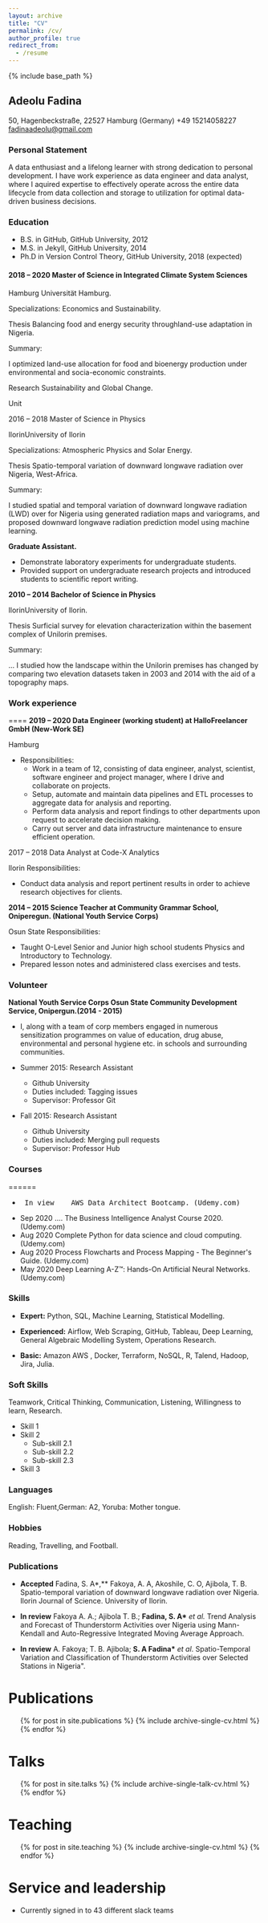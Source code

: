 ```yaml
---
layout: archive
title: "CV"
permalink: /cv/
author_profile: true
redirect_from:
  - /resume
---
```


{% include base_path %}
## Adeolu Fadina
50, Hagenbeckstraße, 22527 Hamburg (Germany)
+49 15214058227 
fadinaadeolu@gmail.com


### Personal Statement


A data enthusiast and a lifelong learner with strong dedication to personal development. I have work experience as data engineer and data analyst, where I aquired expertise to effectively operate across the entire data lifecycle from data collection and storage to utilization for optimal data-driven business decisions.


### Education

* B.S. in GitHub, GitHub University, 2012
* M.S. in Jekyll, GitHub University, 2014
* Ph.D in Version Control Theory, GitHub University, 2018 (expected)

#### 2018 – 2020     Master of Science in Integrated Climate System Sciences

Hamburg             Universität Hamburg.

Specializations: Economics and Sustainability.

Thesis Balancing food and energy security throughland-use adaptation in Nigeria.

Summary:

I optimized land-use allocation for food and bioenergy production under environmental and socia-economic constraints.

Research Sustainability and Global Change.

Unit

2016 – 2018 Master of Science in Physics

IlorinUniversity of Ilorin

Specializations: Atmospheric Physics and Solar Energy.

Thesis Spatio-temporal variation of downward longwave radiation over Nigeria, West-Africa.

Summary:

I studied spatial and temporal variation of downward longwave radiation (LWD) over for Nigeria using generated radiation maps and variograms, and proposed downward longwave radiation prediction model using machine learning.

**Graduate Assistant.**

- Demonstrate laboratory experiments for undergraduate students.
- Provided support on undergraduate research projects and introduced students to scientific report writing.

**2010 – 2014 Bachelor of Science in Physics**

IlorinUniversity of Ilorin.

Thesis Surficial survey for elevation characterization within the basement complex of Unilorin premises.

Summary:

... I studied how the landscape within the Unilorin premises has changed by comparing two elevation datasets taken in 2003 and 2014 with the aid of a topography maps.

### Work experience
====
**2019 – 2020 Data Engineer (working student) at HalloFreelancer GmbH (New-Work SE)**

Hamburg        
* Responsibilities:
  * Work in a team of 12, consisting of data engineer, analyst, scientist, software engineer and project manager, where I drive and collaborate on projects.
  * Setup, automate and maintain data pipelines and ETL processes to aggregate data for analysis and reporting.
  * Perform data analysis and report findings to other departments upon request to accelerate decision making.
  * Carry out server and data infrastructure maintenance to ensure efficient operation.

2017 – 2018 Data Analyst at Code-X Analytics

Ilorin Responsibilities:

- Conduct data analysis and report pertinent results in order to achieve research objectives for clients.

**2014 – 2015 Science Teacher at Community Grammar School, Oniperegun. (National Youth Service Corps)**

Osun State Responsibilities:

- Taught O-Level Senior and Junior high school students Physics and Introductory to Technology.
- Prepared lesson notes and administered class exercises and tests.

### Volunteer

**National Youth Service Corps Osun State Community Development Service, Onipergun.(2014 - 2015)**

- I, along with a team of corp members engaged in numerous sensitization programmes on value of education, drug abuse, environmental and personal hygiene etc. in schools and surrounding communities.

* Summer 2015: Research Assistant
  * Github University
  * Duties included: Tagging issues
  * Supervisor: Professor Git

* Fall 2015: Research Assistant
  * Github University
  * Duties included: Merging pull requests
  * Supervisor: Professor Hub
  
### Courses
======
- <pre> In view    AWS Data Architect Bootcamp. (Udemy.com) </pre>
- Sep 2020 .... The Business Intelligence Analyst Course 2020. (Udemy.com)
- Aug 2020 Complete Python for data science and cloud computing. (Udemy.com)
- Aug 2020 Process Flowcharts and Process Mapping - The Beginner&#39;s Guide. (Udemy.com)
- May 2020 Deep Learning A-Z™: Hands-On Artificial Neural Networks. (Udemy.com)

### Skills

- **Expert:** Python, SQL, Machine Learning, Statistical Modelling.

- **Experienced:** Airflow, Web Scraping, GitHub, Tableau, Deep Learning, General Algebraic Modelling System, Operations Research.

- **Basic:** Amazon AWS , Docker, Terraform, NoSQL, R, Talend, Hadoop, Jira, Julia.

### Soft Skills 
Teamwork, Critical Thinking, Communication, Listening, Willingness to learn, Research.

* Skill 1
* Skill 2
  * Sub-skill 2.1
  * Sub-skill 2.2
  * Sub-skill 2.3
* Skill 3


### Languages 
English: Fluent,German: A2, Yoruba: Mother tongue.

### Hobbies 
Reading, Travelling, and Football.

### Publications

- **Accepted** Fadina, S. A\*,** Fakoya, A. A, Akoshile, C. O, Ajibola, T. B. Spatio-temporal variation of downward longwave radiation over Nigeria. Ilorin Journal of Science. University of Ilorin.

- **In review** Fakoya A. A.; Ajibola T. B.; **Fadina, S. A\*** _et al._ Trend Analysis and Forecast of Thunderstorm Activities over Nigeria using Mann-Kendall and Auto-Regressive Integrated Moving Average Approach.

- **In review** A. Fakoya; T. B. Ajibola; **S. A Fadina\*** _et al_. Spatio-Temporal Variation and Classification of Thunderstorm Activities over Selected Stations in Nigeria&quot;.

Publications
======
  <ul>{% for post in site.publications %}
    {% include archive-single-cv.html %}
  {% endfor %}</ul>
  
Talks
======
  <ul>{% for post in site.talks %}
    {% include archive-single-talk-cv.html %}
  {% endfor %}</ul>
  
Teaching
======
  <ul>{% for post in site.teaching %}
    {% include archive-single-cv.html %}
  {% endfor %}</ul>
  
Service and leadership
======
* Currently signed in to 43 different slack teams
